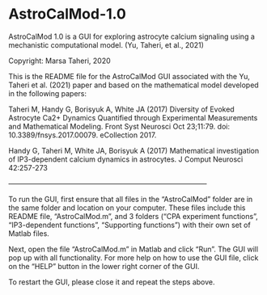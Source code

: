 # AstroCalMod-1.0
AstroCalMod 1.0 is a GUI for exploring astrocyte calcium signaling using a mechanistic computational model. (Yu, Taheri, et al., 2021)

Copyright: Marsa Taheri, 2020


This is the README file for the AstroCalMod GUI associated with the Yu, Taheri et al. (2021) paper and based on the mathematical model developed in the following papers:

Taheri M, Handy G, Borisyuk A, White JA (2017) Diversity of Evoked Astrocyte Ca2+ Dynamics Quantified through Experimental Measurements and Mathematical Modeling. Front Syst Neurosci Oct 23;11:79. doi: 10.3389/fnsys.2017.00079. eCollection 2017.

Handy G, Taheri M, White JA, Borisyuk A (2017) Mathematical investigation of IP3-dependent calcium dynamics in astrocytes. J Comput Neurosci 42:257-273

————————————————————————————

To run the GUI, first ensure that all files in the “AstroCalMod” folder are in the same folder and location on your computer. These files include this README file, “AstroCalMod.m”, and 3 folders (“CPA experiment functions”, “IP3-dependent functions”, “Supporting functions”) with their own set of Matlab files.


Next, open the file “AstroCalMod.m” in Matlab and click “Run”. The GUI will pop up with all functionality. For more help on how to use the GUI file, click on the “HELP” button in the lower right corner of the GUI.


To restart the GUI, please close it and repeat the steps above.
